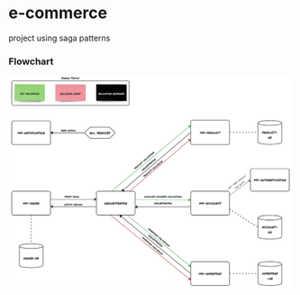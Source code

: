 # e-commerce
project using saga patterns

<h3>Flowchart</h3>
<img src="https://github.com/module-Douglas/e-commerce/blob/main/flowchart.jpg" />
